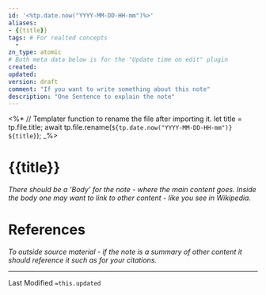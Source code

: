 ```yaml
---
id: '<%tp.date.now("YYYY-MM-DD-HH-mm")%>'
aliases:
- {{title}}
tags: # For realted concepts 
  -
zn_type: atomic
# Both meta data below is for the "Update time on edit" plugin
created: 
updated: 
version: draft
comment: "If you want to write something about this note"
description: "One Sentence to explain the note"
---
```


<%*
	// Templater function to rename the file after importing it.
	let title = tp.file.title;
	await tp.file.rename(`${tp.date.now("YYYY-MM-DD-HH-mm")} ${title}`);
_%>

# {{title}}
_There should be a 'Body' for the note - where the main content goes. Inside the body one may want to link to other content - like you see in Wikipedia._

# References
_To outside source material - if the note is a summary of other content it should reference it such as for your citations._

___
Last Modified `=this.updated`